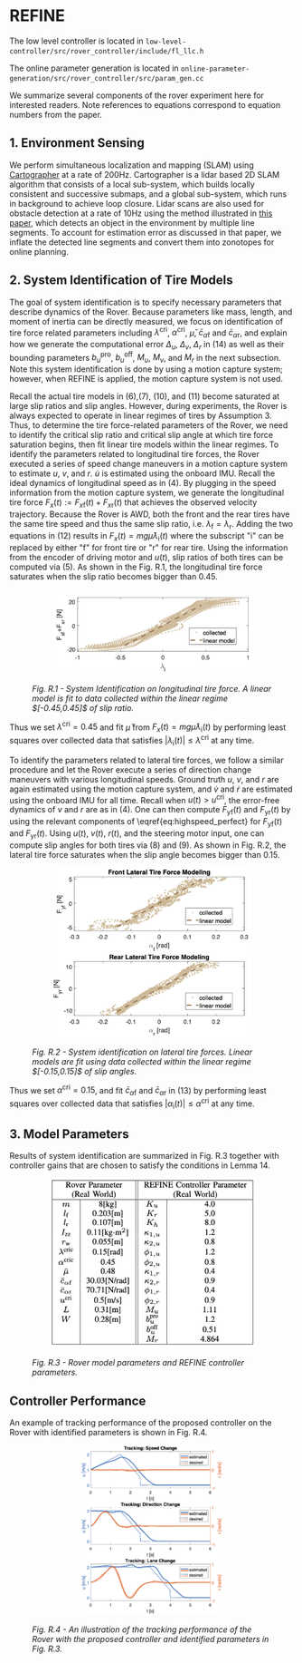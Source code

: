 # REFINE
The low level controller is located in `low-level-controller/src/rover_controller/include/fl_llc.h`

The online parameter generation is located in `online-parameter-generation/src/rover_controller/src/param_gen.cc`

We summarize several components of the rover experiment here for interested readers. Note references to equations correspond to equation numbers from the paper.

## 1. Environment Sensing

We perform simultaneous localization and mapping (SLAM) using [Cartographer](https://ieeexplore.ieee.org/abstract/document/7487258) at a rate of 200Hz. Cartographer is a lidar based 2D SLAM algorithm that consists of a local sub-system, which builds locally consistent and successive submaps, and a global sub-system, which runs in background to achieve loop closure. Lidar scans are also used for obstacle detection at a rate of 10Hz using the method illustrated in [this paper](https://ieeexplore.ieee.org/document/8003904), which detects an object in the environment by multiple line segments. To account for estimation error as discussed in that paper, we inflate the detected line segments and convert them into zonotopes for online planning.

## 2. System Identification of Tire Models

The goal of system identification is to specify necessary parameters that describe dynamics of the Rover.
Because parameters like mass, length, and moment of inertia can be directly measured, we focus on identification of tire force related parameters including $\lambda^{\text{cri}}$, $\alpha^{\text{cri}}$, $\bar{\mu}$, $\bar{c}_ {\alpha\text{f}}$ and $\bar{c} _ {\alpha\text{r}}$, and explain how we generate the computational error $\Delta_u$, $\Delta_v$, $\Delta_r$ in (14) as well as their bounding parameters $b^{\text{pro}} _ u$, $b^{\text{off}} _ u$, $M_u$, $M_v$, and $M_r$ in the next subsection. Note this system identification is done by using a motion capture system; however, when REFINE is applied, the motion capture system is not used.

Recall the actual tire models in (6),(7), (10), and (11) become saturated at large slip ratios and slip angles. However, during experiments, the Rover is always expected to operate in linear regimes of tires by Assumption 3. Thus, to determine the tire force-related parameters of the Rover, we need to identify the critical slip ratio and critical slip angle at which tire force saturation begins, then fit linear tire models within the linear regimes. To identify the parameters related to longitudinal tire forces, the Rover executed a series of speed change maneuvers in a motion capture system to estimate $u$, $v$, and $r$. $\dot u$ is estimated using the onboard IMU.  Recall the ideal dynamics of longitudinal speed as in (4). By plugging in the speed information from the motion capture system, we generate the longitudinal tire force $F_x(t):=F_{x\text{f}}(t)+F_{x\text{r}}(t)$ that achieves the observed velocity trajectory. Because the Rover is AWD, both the front and the rear tires have the same tire speed and thus the same slip ratio, i.e. $\lambda_\text{f} = \lambda_\text{r}$.  Adding the two equations in (12) results in $F_x(t) = mg\bar\mu\lambda_\text{i}(t)$
where the subscript "i" can be replaced by either "f" for front tire or "r" for rear tire. Using the information from the encoder of driving motor and $u(t)$, slip ratios of both tires can be computed via (5). As shown in the Fig. R.1, the longitudinal tire force saturates when the slip ratio becomes bigger than $0.45$.

<figure>
<p align="center">
  <img height="150" src="../Image/slip_ratio.png"/>
   <figcaption> <i> Fig. R.1 -  System Identification on longitudinal tire force. A linear model is fit to data collected within the linear regime $[-0.45,0.45]$ of slip ratio. </i> </figcaption>
</p>
 </figure>

Thus we set $\lambda^{\text{cri}}=0.45$ and fit $\bar\mu$ from $F_x(t) = mg\bar\mu\lambda_\text{i}(t)$ by performing least squares over collected data that satisfies $|\lambda_\text{i}(t)|\leq\lambda^{\text{cri}}$ at any time.  

To identify the parameters related to lateral tire forces, we follow a similar procedure and let the Rover execute a series of direction change maneuvers with various longitudinal speeds. Ground truth $u$, $v$, and $r$ are again estimated using the motion capture system, and $\dot v$ and $\dot r$ are estimated using the onboard IMU for all time. Recall when $u(t)> u ^{\text{cri}}$, the error-free dynamics of $v$ and $r$ are as in (4). One can then compute $F_\text{yf}(t)$ and $F_\text{yr}(t)$ by using the relevant components of \eqref{eq:highspeed_perfect} for $F_\text{yf}(t)$ and $F_\text{yr}(t)$. Using $u(t)$, $v(t)$, $r(t)$, and the steering motor input, one can compute slip angles for both tires via (8) and (9). As shown in Fig. R.2, the lateral tire force saturates when the slip angle becomes bigger than 0.15.

<figure>
<p align="center">
  <img height="300" src="../Image/slip_angle.png"/>
  <figcaption> <i> Fig. R.2 - System identification on lateral tire forces. Linear models are fit using data collected within the linear regime $[-0.15,0.15]$ of slip angles. </i> </figcaption>
</p>
 </figure>

Thus we set $\alpha^{\text{cri}}=0.15$, and fit $\bar c_{\alpha\text{f}}$ and $\bar c_{\alpha\text{r}}$ in (13) by performing least squares over collected data that satisfies $|\alpha_\text{i}(t)|\leq\alpha^{\text{cri}}$ at any time.   

## 3. Model Parameters

Results of system identification are summarized in Fig. R.3 together with controller gains that are chosen to satisfy the conditions in Lemma 14.

<figure>
<p align="center">
  <img height="300" src="../Image/rover_params.png"/>
  <figcaption> <i> Fig. R.3 - Rover model parameters and REFINE controller parameters. </i> </figcaption>
</p>
 </figure>
 
## Controller Performance

An example of tracking performance of the proposed controller on the Rover with identified parameters is shown in Fig. R.4.

<figure>
<p align="center">
  <img height="300" src="../Image/tracking.png"/>
  <figcaption> <i> Fig. R.4 - An illustration of the tracking performance of the Rover with the proposed controller and identified parameters in Fig. R.3. </i> </figcaption>
</p>
 </figure>

